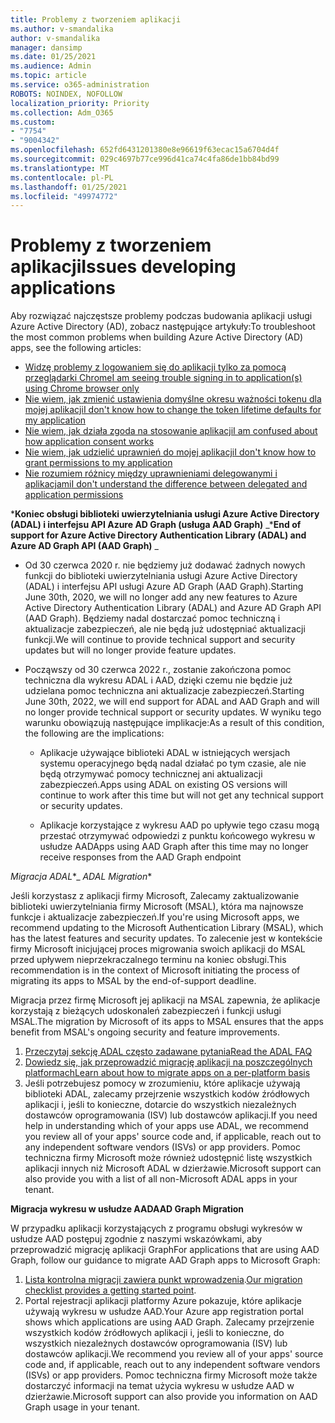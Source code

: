 ```yaml
---
title: Problemy z tworzeniem aplikacji
ms.author: v-smandalika
author: v-smandalika
manager: dansimp
ms.date: 01/25/2021
ms.audience: Admin
ms.topic: article
ms.service: o365-administration
ROBOTS: NOINDEX, NOFOLLOW
localization_priority: Priority
ms.collection: Adm_O365
ms.custom:
- "7754"
- "9004342"
ms.openlocfilehash: 652fd6431201380e8e96619f63ecac15a6704d4f
ms.sourcegitcommit: 029c4697b77ce996d41ca74c4fa86de1bb84bd99
ms.translationtype: MT
ms.contentlocale: pl-PL
ms.lasthandoff: 01/25/2021
ms.locfileid: "49974772"
---
```

# <a name="issues-developing-applications"></a><span data-ttu-id="e5ac0-102">Problemy z tworzeniem aplikacji</span><span class="sxs-lookup"><span data-stu-id="e5ac0-102">Issues developing applications</span></span>

<span data-ttu-id="e5ac0-103">Aby rozwiązać najczęstsze problemy podczas budowania aplikacji usługi Azure Active Directory (AD), zobacz następujące artykuły:</span><span class="sxs-lookup"><span data-stu-id="e5ac0-103">To troubleshoot the most common problems when building Azure Active Directory (AD) apps, see the following articles:</span></span>

- [<span data-ttu-id="e5ac0-104">Widzę problemy z logowaniem się do aplikacji tylko za pomocą przeglądarki Chrome</span><span class="sxs-lookup"><span data-stu-id="e5ac0-104">I am seeing trouble signing in to application(s) using Chrome browser only</span></span>](https://docs.microsoft.com/office365/troubleshoot/miscellaneous/chrome-behavior-affects-applications) 
- [<span data-ttu-id="e5ac0-105">Nie wiem, jak zmienić ustawienia domyślne okresu ważności tokenu dla mojej aplikacji</span><span class="sxs-lookup"><span data-stu-id="e5ac0-105">I don't know how to change the token lifetime defaults for my application</span></span>](https://docs.microsoft.com/azure/active-directory/develop/registration-config-change-token-lifetime-how-to) 
- [<span data-ttu-id="e5ac0-106">Nie wiem, jak działa zgoda na stosowanie aplikacji</span><span class="sxs-lookup"><span data-stu-id="e5ac0-106">I am confused about how application consent works</span></span>](https://docs.microsoft.com/azure/active-directory/application-dev-consent-framework) 
- [<span data-ttu-id="e5ac0-107">Nie wiem, jak udzielić uprawnień do mojej aplikacji</span><span class="sxs-lookup"><span data-stu-id="e5ac0-107">I don't know how to grant permissions to my application</span></span>](https://docs.microsoft.com/azure/active-directory/manage-apps/configure-user-consent) 
- [<span data-ttu-id="e5ac0-108">Nie rozumiem różnicy między uprawnieniami delegowanymi i aplikacjami</span><span class="sxs-lookup"><span data-stu-id="e5ac0-108">I don't understand the difference between delegated and application permissions</span></span>](https://docs.microsoft.com/azure/active-directory/develop/delegated-and-app-perms)

<span data-ttu-id="e5ac0-109">\***Koniec obsługi biblioteki uwierzytelniania usługi Azure Active Directory (ADAL) i interfejsu API Azure AD Graph (usługa AAD Graph)** _</span><span class="sxs-lookup"><span data-stu-id="e5ac0-109">\***End of support for Azure Active Directory Authentication Library (ADAL) and Azure AD Graph API (AAD Graph)** _</span></span>

- <span data-ttu-id="e5ac0-110">Od 30 czerwca 2020 r. nie będziemy już dodawać żadnych nowych funkcji do biblioteki uwierzytelniania usługi Azure Active Directory (ADAL) i interfejsu API usługi Azure AD Graph (AAD Graph).</span><span class="sxs-lookup"><span data-stu-id="e5ac0-110">Starting June 30th, 2020, we will no longer add any new features to Azure Active Directory Authentication Library (ADAL) and Azure AD Graph API (AAD Graph).</span></span> <span data-ttu-id="e5ac0-111">Będziemy nadal dostarczać pomoc techniczną i aktualizacje zabezpieczeń, ale nie będą już udostępniać aktualizacji funkcji.</span><span class="sxs-lookup"><span data-stu-id="e5ac0-111">We will continue to provide technical support and security updates but will no longer provide feature updates.</span></span>

- <span data-ttu-id="e5ac0-112">Począwszy od 30 czerwca 2022 r., zostanie zakończona pomoc techniczna dla wykresu ADAL i AAD, dzięki czemu nie będzie już udzielana pomoc techniczna ani aktualizacje zabezpieczeń.</span><span class="sxs-lookup"><span data-stu-id="e5ac0-112">Starting June 30th, 2022, we will end support for ADAL and AAD Graph and will no longer provide technical support or security updates.</span></span> <span data-ttu-id="e5ac0-113">W wyniku tego warunku obowiązują następujące implikacje:</span><span class="sxs-lookup"><span data-stu-id="e5ac0-113">As a result of this condition, the following are the implications:</span></span>

    - <span data-ttu-id="e5ac0-114">Aplikacje używające biblioteki ADAL w istniejących wersjach systemu operacyjnego będą nadal działać po tym czasie, ale nie będą otrzymywać pomocy technicznej ani aktualizacji zabezpieczeń.</span><span class="sxs-lookup"><span data-stu-id="e5ac0-114">Apps using ADAL on existing OS versions will continue to work after this time but will not get any technical support or security updates.</span></span>

    - <span data-ttu-id="e5ac0-115">Aplikacje korzystające z wykresu AAD po upływie tego czasu mogą przestać otrzymywać odpowiedzi z punktu końcowego wykresu w usłudze AAD</span><span class="sxs-lookup"><span data-stu-id="e5ac0-115">Apps using AAD Graph after this time may no longer receive responses from the AAD Graph endpoint</span></span>

<span data-ttu-id="e5ac0-116">*Migracja ADAL*\*</span><span class="sxs-lookup"><span data-stu-id="e5ac0-116">_ *ADAL Migration*\*</span></span>

<span data-ttu-id="e5ac0-117">Jeśli korzystasz z aplikacji firmy Microsoft, Zalecamy zaktualizowanie biblioteki uwierzytelniania firmy Microsoft (MSAL), która ma najnowsze funkcje i aktualizacje zabezpieczeń.</span><span class="sxs-lookup"><span data-stu-id="e5ac0-117">If you're using Microsoft apps, we recommend updating to the Microsoft Authentication Library (MSAL), which has the latest features and security updates.</span></span> <span data-ttu-id="e5ac0-118">To zalecenie jest w kontekście firmy Microsoft inicjującej proces migrowania swoich aplikacji do MSAL przed upływem nieprzekraczalnego terminu na koniec obsługi.</span><span class="sxs-lookup"><span data-stu-id="e5ac0-118">This recommendation is in the context of Microsoft initiating the process of migrating its apps to MSAL by the end-of-support deadline.</span></span> 

<span data-ttu-id="e5ac0-119">Migracja przez firmę Microsoft jej aplikacji na MSAL zapewnia, że aplikacje korzystają z bieżących udoskonaleń zabezpieczeń i funkcji usługi MSAL.</span><span class="sxs-lookup"><span data-stu-id="e5ac0-119">The migration by Microsoft of its apps to MSAL ensures that the apps benefit from MSAL's ongoing security and feature improvements.</span></span>

1. [<span data-ttu-id="e5ac0-120">Przeczytaj sekcję ADAL często zadawane pytania</span><span class="sxs-lookup"><span data-stu-id="e5ac0-120">Read the ADAL FAQ</span></span>](https://docs.microsoft.com/azure/active-directory/develop/msal-migration#frequently-asked-questions-faq) 
2. [<span data-ttu-id="e5ac0-121">Dowiedz się, jak przeprowadzić migrację aplikacji na poszczególnych platformach</span><span class="sxs-lookup"><span data-stu-id="e5ac0-121">Learn about how to migrate apps on a per-platform basis</span></span>](https://docs.microsoft.com/azure/active-directory/develop/msal-migration#frequently-asked-questions-faq) 
3. <span data-ttu-id="e5ac0-122">Jeśli potrzebujesz pomocy w zrozumieniu, które aplikacje używają biblioteki ADAL, zalecamy przejrzenie wszystkich kodów źródłowych aplikacji i, jeśli to konieczne, dotarcie do wszystkich niezależnych dostawców oprogramowania (ISV) lub dostawców aplikacji.</span><span class="sxs-lookup"><span data-stu-id="e5ac0-122">If you need help in understanding which of your apps use ADAL, we recommend you review all of your apps' source code and, if applicable, reach out to any independent software vendors (ISVs) or app providers.</span></span> <span data-ttu-id="e5ac0-123">Pomoc techniczna firmy Microsoft może również udostępnić listę wszystkich aplikacji innych niż Microsoft ADAL w dzierżawie.</span><span class="sxs-lookup"><span data-stu-id="e5ac0-123">Microsoft support can also provide you with a list of all non-Microsoft ADAL apps in your tenant.</span></span>

<span data-ttu-id="e5ac0-124">**Migracja wykresu w usłudze AAD**</span><span class="sxs-lookup"><span data-stu-id="e5ac0-124">**AAD Graph Migration**</span></span>

<span data-ttu-id="e5ac0-125">W przypadku aplikacji korzystających z programu obsługi wykresów w usłudze AAD postępuj zgodnie z naszymi wskazówkami, aby przeprowadzić migrację aplikacji Graph</span><span class="sxs-lookup"><span data-stu-id="e5ac0-125">For applications that are using AAD Graph, follow our guidance to migrate AAD Graph apps to Microsoft Graph:</span></span>

1. <span data-ttu-id="e5ac0-126">[Lista kontrolna migracji zawiera punkt wprowadzenia](https://docs.microsoft.com/graph/migrate-azure-ad-graph-planning-checklist).</span><span class="sxs-lookup"><span data-stu-id="e5ac0-126">[Our migration checklist provides a getting started point](https://docs.microsoft.com/graph/migrate-azure-ad-graph-planning-checklist).</span></span> 
2. <span data-ttu-id="e5ac0-127">Portal rejestracji aplikacji platformy Azure pokazuje, które aplikacje używają wykresu w usłudze AAD.</span><span class="sxs-lookup"><span data-stu-id="e5ac0-127">Your Azure app registration portal shows which applications are using AAD Graph.</span></span> <span data-ttu-id="e5ac0-128">Zalecamy przejrzenie wszystkich kodów źródłowych aplikacji i, jeśli to konieczne, do wszystkich niezależnych dostawców oprogramowania (ISV) lub dostawców aplikacji.</span><span class="sxs-lookup"><span data-stu-id="e5ac0-128">We recommend you review all of your apps' source code and, if applicable, reach out to any independent software vendors (ISVs) or app providers.</span></span> <span data-ttu-id="e5ac0-129">Pomoc techniczna firmy Microsoft może także dostarczyć informacji na temat użycia wykresu w usłudze AAD w dzierżawie.</span><span class="sxs-lookup"><span data-stu-id="e5ac0-129">Microsoft support can also provide you information on AAD Graph usage in your tenant.</span></span>







